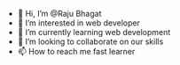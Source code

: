 - 👋 Hi, I’m @Raju Bhagat
- 👀 I’m interested in web developer 
- 🌱 I’m currently learning web development 
- 💞️ I’m looking to collaborate on our skills 
- 📫 How to reach me  fast learner 

<!---
Rohan123455/Rohan123455 is a ✨ special ✨ repository because its `README.md` (this file) appears on your GitHub profile.
You can click the Preview link to take a look at your changes.
--->
